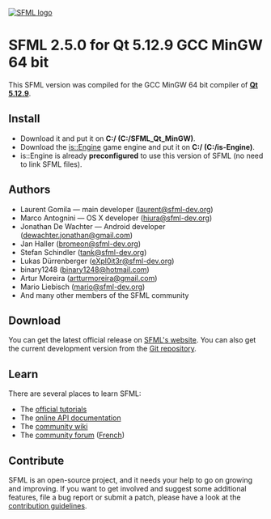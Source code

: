[![SFML logo](https://www.sfml-dev.org/images/logo.png)](https://www.sfml-dev.org)

# SFML 2.5.0 for Qt 5.12.9 GCC MinGW 64 bit

This SFML version was compiled for the GCC MinGW 64 bit compiler of 
**[Qt 5.12.9](http://qtproject.mirror.liquidtelecom.com/archive/qt/5.12/5.12.9/qt-opensource-windows-x86-5.12.9.exe)**.

## Install
- Download it and put it on **C:/ (C:/SFML_Qt_MinGW)**.
- Download the [is::Engine](https://github.com/Is-Daouda/is-Engine) game engine and put it on **C:/ (C:/is-Engine)**.
- is::Engine is already **preconfigured** to use this version of SFML (no need to link SFML files).

## Authors

  - Laurent Gomila — main developer (laurent@sfml-dev.org)
  - Marco Antognini — OS X developer (hiura@sfml-dev.org)
  - Jonathan De Wachter — Android developer (dewachter.jonathan@gmail.com)
  - Jan Haller (bromeon@sfml-dev.org)
  - Stefan Schindler (tank@sfml-dev.org)
  - Lukas Dürrenberger (eXpl0it3r@sfml-dev.org)
  - binary1248 (binary1248@hotmail.com)
  - Artur Moreira (artturmoreira@gmail.com)
  - Mario Liebisch (mario@sfml-dev.org)
  - And many other members of the SFML community

## Download

You can get the latest official release on [SFML's website](https://www.sfml-dev.org/download.php). You can also get the current development version from the [Git repository](https://github.com/SFML/SFML).

## Learn

There are several places to learn SFML:

  * The [official tutorials](https://www.sfml-dev.org/tutorials/)
  * The [online API documentation](https://www.sfml-dev.org/documentation/)
  * The [community wiki](https://github.com/SFML/SFML/wiki/)
  * The [community forum](https://en.sfml-dev.org/forums/) ([French](https://fr.sfml-dev.org/forums/))

## Contribute

SFML is an open-source project, and it needs your help to go on growing and improving. If you want to get involved and suggest some additional features, file a bug report or submit a patch, please have a look at the [contribution guidelines](https://www.sfml-dev.org/contribute.php).
